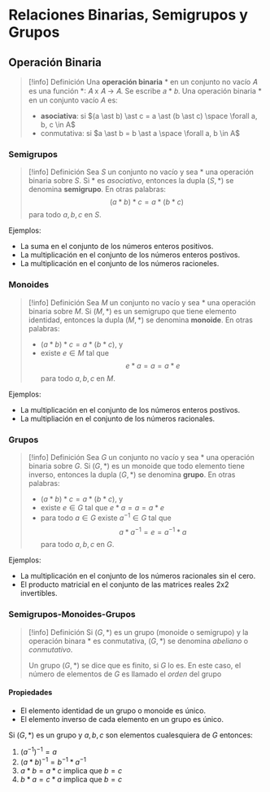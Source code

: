 # Relaciones Binarias, Semigrupos y Grupos
## Operación Binaria
> [!info] Definición
> Una **operación binaria** $\ast$ en un conjunto no vacío 𝐴 es una función $\ast$∶ 𝐴 x 𝐴 → 𝐴. Se escribe 𝑎 $\ast$ 𝑏.
> Una operación binaria $\ast$ en un conjunto vacío $A$ es:
> - **asociativa**: si $(a \ast b) \ast  c = a \ast (b \ast c) \space \forall a, b, c \in A$
> - conmutativa: si $a \ast b = b \ast a \space \forall a, b \in A$
### Semigrupos
> [!info] Definición
> Sea $S$ un conjunto no vacío y sea $\ast$ una operación binaria sobre $S$. Si $\ast$ es *asociativo*, entonces la dupla ($S, \ast$) se denomina **semigrupo**. En otras palabras:
> $$(a \ast b) \ast c = a \ast (b \ast c)$$
> para todo $a, b, c \text{ en } S$.

Ejemplos:
- La suma en el conjunto de los números enteros positivos.
- La multiplicación en el conjunto de los números enteros postivos.
- La multiplicación en el conjunto de los números racioneles.
### Monoides
> [!info] Definición
> Sea $M$ un conjunto no vacío y sea $\ast$ una operación binaria sobre $M$. Si ($M, \ast$) es un semigrupo que tiene elemento identidad, entonces la dupla ($M, \ast$) se denomina **monoide**. En otras palabras:
> - $(a \ast b) \ast c = a \ast (b \ast c)$, y
> - existe $e \in M$ tal que
> $$e \ast a = a = a \ast e$$
> para todo $a, b, c \text{ en } M$.

Ejemplos:
- La multiplicación en el conjunto de los números enteros postivos.
- La multipliación en el conjunto de los números racionales.
### Grupos
> [!info] Definición
> Sea $G$ un conjunto no vacío y sea $\ast$ una operación binaria sobre $G$. Si ($G, \ast$) es un monoide que todo elemento tiene inverso, entonces la dupla ($G, \ast$) se denomina **grupo**. En otras palabras:
> - $(a \ast b) \ast c = a \ast (b \ast c)$, y
> - existe $e \in G$ tal que $e \ast a = a = a \ast e$
> - para todo $a \in G$ existe $a^{-1} \in G$ tal que
> $$a \ast a^{-1} = e = a^{-1} \ast a$$
> para todo $a, b, c \text{ en } G$.

Ejemplos:
- La multiplicación en el conjunto de los números racionales sin el cero.
- El producto matricial en el conjunto de las matrices reales 2x2 invertibles.
### Semigrupos-Monoides-Grupos
> [!info] Definición
> Si $(G, \ast)$ es un grupo (monoide o semigrupo) y la operación binara $\ast$ es conmutativa, $(G, \ast)$ se denomina *abeliano* o *conmutativo*.
> 
> Un grupo $(G, \ast)$ se dice que es finito, si $G$ lo es. En este caso, el número de elementos de $G$ es llamado el *orden* del grupo
#### Propiedades
- El elemento identidad de un grupo o monoide es único.
- El elemento inverso de cada elemento en un grupo es único.

Si $(G, \ast)$ es un grupo y $a,b,c$ son elementos cualesquiera de $G$ entonces:
1. $(a^{-1})^{-1}=a$
2. $(a*b)^{-1} = b^{-1} \ast a^{-1}$
3. $a \ast b = a \ast c$ implica que $b=c$
4. $b \ast a = c \ast a$ implica que $b=c$
